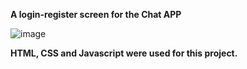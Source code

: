 **A login-register screen for the Chat APP**


![image](https://github.com/KoiosTR/ChatAPP/assets/79663094/14296465-aa83-48c6-b6dc-dfde09308c12)

**HTML, CSS and Javascript were used for this project.**

